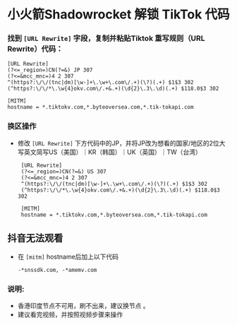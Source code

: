 # 小火箭Shadowrocket 解锁 TikTok 代码

### 找到 <code>[URL Rewrite]</code> 字段，复制并粘贴Tiktok 重写规则（URL Rewrite）代码：


    [URL Rewrite]
    (?<=_region=)CN(?=&) JP 307
    (?<=&mcc_mnc=)4 2 307
    ^(https?:\/\/(tnc|dm)[\w-]+\.\w+\.com\/.+)(\?)(.+) $1$3 302
    (^https?:\/\/*\.\w{4}okv.com\/.+&.+)(\d{2}\.3\.\d)(.+) $118.0$3 302
    
    [MITM]
    hostname = *.tiktokv.com,*.byteoversea.com,*.tik-tokapi.com

### 换区操作
- 修改 <code>[URL Rewrite]</code> 下方代码中的JP，并将JP改为想看的国家/地区的2位大写英文简写US（美国）｜KR（韩国）｜UK（英国）｜TW（台湾）
  
       [URL Rewrite]
       (?<=_region=)CN(?=&) US 307
       (?<=&mcc_mnc=)4 2 307
       ^(https?:\/\/(tnc|dm)[\w-]+\.\w+\.com\/.+)(\?)(.+) $1$3 302
       (^https?:\/\/*\.\w{4}okv.com\/.+&.+)(\d{2}\.3\.\d)(.+) $118.0$3 302
       
       [MITM]
       hostname = *.tiktokv.com,*.byteoversea.com,*.tik-tokapi.com
       
       
## 抖音无法观看
- 在 <code>[mitm]</code> hostname后加上以下代码

      -*snssdk.com, -*amemv.com


  
  

### 说明:
- 香港印度节点不可用，刷不出来，建议换节点 。
- 建议看完视频，并按照视频步骤来操作
